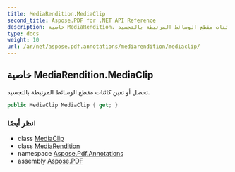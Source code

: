```yaml
---
title: MediaRendition.MediaClip
second_title: Aspose.PDF for .NET API Reference
description: خاصية MediaRendition. تحصل أو تعين كائنات مقطع الوسائط المرتبطة بالتجسيد
type: docs
weight: 10
url: /ar/net/aspose.pdf.annotations/mediarendition/mediaclip/
---
```

## خاصية MediaRendition.MediaClip

تحصل أو تعين كائنات مقطع الوسائط المرتبطة بالتجسيد.

```csharp
public MediaClip MediaClip { get; }
```

### انظر أيضًا

* class [MediaClip](../../mediaclip/)
* class [MediaRendition](../)
* namespace [Aspose.Pdf.Annotations](../../../aspose.pdf.annotations/)
* assembly [Aspose.PDF](../../../)